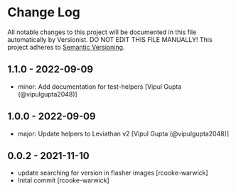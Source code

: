 # Change Log

All notable changes to this project will be documented in this file
automatically by Versionist. DO NOT EDIT THIS FILE MANUALLY!
This project adheres to [Semantic Versioning](http://semver.org/).

## 1.1.0 - 2022-09-09

* minor: Add documentation for test-helpers [Vipul Gupta (@vipulgupta2048)]

## 1.0.0 - 2022-09-09

* major: Update helpers to Leviathan v2 [Vipul Gupta (@vipulgupta2048)]

## 0.0.2 - 2021-11-10

* update searching for version in flasher images [rcooke-warwick]
* Inital commit [rcooke-warwick]
